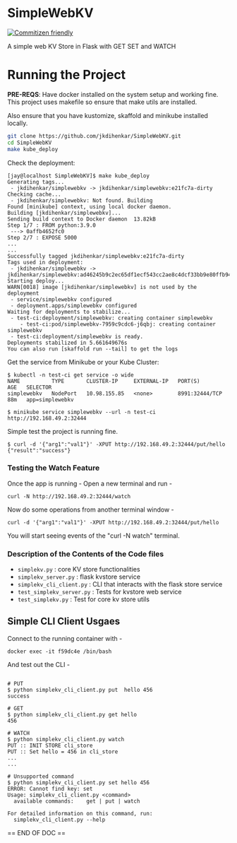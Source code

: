 # SimpleWebKV

[![Commitizen friendly](https://img.shields.io/badge/commitizen-friendly-brightgreen.svg)](http://commitizen.github.io/cz-cli/)

A simple web KV Store in Flask with GET SET and WATCH

# Running the Project

**PRE-REQS**: Have docker installed on the system setup and working fine. This project uses makefile so ensure that make utils are installed. 

Also ensure that you have kustomize, skaffold and minikube installed locally.


```bash
git clone https://github.com/jkdihenkar/SimpleWebKV.git
cd SimpleWebKV
make kube_deploy
```

Check the deployment:

```
[jay@localhost SimpleWebKV]$ make kube_deploy
Generating tags...
 - jkdihenkar/simplewebkv -> jkdihenkar/simplewebkv:e21fc7a-dirty
Checking cache...
 - jkdihenkar/simplewebkv: Not found. Building
Found [minikube] context, using local docker daemon.
Building [jkdihenkar/simplewebkv]...
Sending build context to Docker daemon  13.82kB
Step 1/7 : FROM python:3.9.0
 ---> 0affb4652fc0
Step 2/7 : EXPOSE 5000
...
...
Successfully tagged jkdihenkar/simplewebkv:e21fc7a-dirty
Tags used in deployment:
 - jkdihenkar/simplewebkv -> jkdihenkar/simplewebkv:ad46245b9c2ec65df1ecf543cc2ae8c4dcf33bb9e80ffb94fffb84091d5cb557
Starting deploy...
WARN[0018] image [jkdihenkar/simplewebkv] is not used by the deployment 
 - service/simplewebkv configured
 - deployment.apps/simplewebkv configured
Waiting for deployments to stabilize...
 - test-ci:deployment/simplewebkv: creating container simplewebkv
    - test-ci:pod/simplewebkv-7959c9cdc6-j6qbj: creating container simplewebkv
 - test-ci:deployment/simplewebkv is ready.
Deployments stabilized in 5.661649676s
You can also run [skaffold run --tail] to get the logs

```

Get the service from Minikube or your Kube Cluster:

```
$ kubectl -n test-ci get service -o wide
NAME          TYPE       CLUSTER-IP     EXTERNAL-IP   PORT(S)          AGE   SELECTOR
simplewebkv   NodePort   10.98.155.85   <none>        8991:32444/TCP   88m   app=simplewebkv

$ minikube service simplewebkv --url -n test-ci
http://192.168.49.2:32444

```

Simple test the project is running fine.

```
$ curl -d '{"arg1":"val1"}' -XPUT http://192.168.49.2:32444/put/hello  
{"result":"success"}
```

### Testing the Watch Feature

Once the app is running - Open a new terminal and run - 
```
curl -N http://192.168.49.2:32444/watch
```

Now do some operations from another terminal window - 

```
curl -d '{"arg1":"val1"}' -XPUT http://192.168.49.2:32444/put/hello
```

You will start seeing events of the "curl -N watch" terminal.

### Description of the Contents of the Code files

* `simplekv.py` : core KV store functionalities
* `simplekv_server.py` : flask kvstore service
* `simplekv_cli_client.py` : CLI that interacts with the flask store service
* `test_simplekv_server.py` : Tests for kvstore web service
* `test_simplekv.py` : Test for core kv store utils

## Simple CLI Client Usgaes

Connect to the running container with - 

```
docker exec -it f59dc4e /bin/bash
```

And test out the CLI - 

```

# PUT
$ python simplekv_cli_client.py put  hello 456
success

# GET
$ python simplekv_cli_client.py get hello
456

# WATCH
$ python simplekv_cli_client.py watch
PUT :: INIT STORE cli_store
PUT :: Set hello = 456 in cli_store
...
...

# Unsupported command
$ python simplekv_cli_client.py set hello 456
ERROR: Cannot find key: set
Usage: simplekv_cli_client.py <command>
  available commands:    get | put | watch

For detailed information on this command, run:
  simplekv_cli_client.py --help

```

== END OF DOC == 
